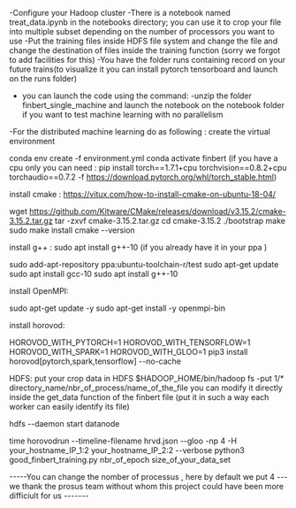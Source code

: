 -Configure your Hadoop cluster 
-There is a notebook named treat_data.ipynb in the notebooks directory; you can use it to crop your file into multiple subset depending on the number of processors you want to use 
-Put the training files inside HDFS file system and change the file and change the destination of files inside the training function (sorry we forgot to add facilities for this)
-You have the folder runs containing record on your future trains(to visualize it you can install pytorch tensorboard and launch on the runs folder)
- you can launch the code using the command:
-unzip the folder finbert_single_machine and launch the notebook on the notebook folder if you want to test machine learning with no parallelism

-For the distributed machine learning do as following :
create the virtual environment

conda env create -f environment.yml
conda activate finbert
(if you have a cpu only you can need : pip install torch==1.7.1+cpu torchvision==0.8.2+cpu torchaudio==0.7.2 -f https://download.pytorch.org/whl/torch_stable.html)


install cmake : https://vitux.com/how-to-install-cmake-on-ubuntu-18-04/

wget https://github.com/Kitware/CMake/releases/download/v3.15.2/cmake-3.15.2.tar.gz
tar -zxvf cmake-3.15.2.tar.gz
cd cmake-3.15.2
./bootstrap
make
sudo make install
cmake --version

install g++ : sudo apt install g++-10 (if you already have it in your ppa )

sudo add-apt-repository ppa:ubuntu-toolchain-r/test
sudo apt-get update
sudo apt install gcc-10
sudo apt install g++-10

install OpenMPI:

sudo apt-get update -y
sudo apt-get install -y openmpi-bin

install horovod:

HOROVOD_WITH_PYTORCH=1 HOROVOD_WITH_TENSORFLOW=1 HOROVOD_WITH_SPARK=1 HOROVOD_WITH_GLOO=1 pip3 install horovod[pytorch,spark,tensorflow] --no-cache

HDFS: 
put your crop data in HDFS $HADOOP_HOME/bin/hadoop fs -put 1/* directory_name/nbr_of_process/name_of_the_file
you can modify it directly inside the get_data function of the finbert file (put it in such a way each worker can easily identify its file)

hdfs --daemon start datanode  

time horovodrun --timeline-filename hrvd.json --gloo -np 4 -H your_hostname_IP_1:2  your_hostname_IP_2:2  --verbose python3 good_finbert_training.py nbr_of_epoch size_of_your_data_set

-----You can change the nomber of processus , here by default we put 4
---we thank the prosus team without whom this project could have been more difficiult for us -------